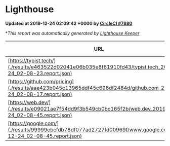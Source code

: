 
# Lighthouse

**Updated at 2019-12-24 02:09:42 +0000 by [CircleCI #7880](https://circleci.com/gh/ItinerisLtd/lighthouse-keeper-example/7880)**

**This report was automatically generated by [Lighthouse Keeper](https://github.com/itinerisltd/lighthouse-keeper)*

| URL | Performance | Accessibility | Best Practices | SEO | PWA | Updated At |
| --- | --- | --- | --- | --- | --- | --- |
| [https://typist.tech/](./results/e463522d02041e06b035e8f61910fd43/typist.tech_2019-12-24_02-08-23.report.json) | 0.98 | 0.92 | 0.79 | 1 | 0.59 | 2019-12-24T02:08:23.643Z |
| [https://github.com/pricing](./results/aae423b045c13965ddf45c696df2484d/github.com_2019-12-24_02-08-17.report.json) | 0.66 | 0.93 | 0.93 | 0.9 | 0.56 | 2019-12-24T02:08:17.794Z |
| [https://web.dev/](./results/e09021ae7f54dd9f3b549cb0bc165f2b/web.dev_2019-12-24_02-08-45.report.json) | 0.93 | 0.88 | 1 | 1 | 0.93 | 2019-12-24T02:08:45.515Z |
| [https://google.com/](./results/99999ebcfdb78df077ad2727fd00969f/www.google.com_2019-12-24_02-08-45.report.json) | 0.92 | 0.86 | 0.93 | 0.9 | 0.56 | 2019-12-24T02:08:45.280Z |
